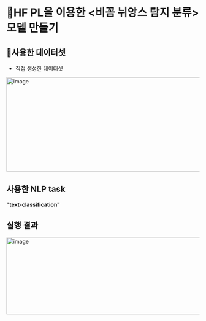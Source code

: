 # 🎃HF PL을 이용한 <비꼼 뉘앙스 탐지 분류> 모델 만들기

## 🔸사용한 데이터셋
- 직접 생성한 데이터셋
<img width="556" height="246" alt="image" src="https://github.com/user-attachments/assets/6476384e-06dc-45e5-a09d-7f149a3355af" />

## 사용한 NLP task
**"text-classification"**

## 실행 결과
<img width="765" height="201" alt="image" src="https://github.com/user-attachments/assets/53fe9c0f-4da7-41ba-87d6-946628ff49d2" />


